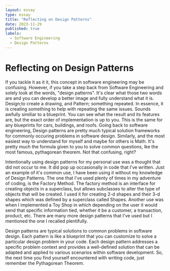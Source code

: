 ```yaml
---
layout: essay
type: essay
title: "Reflecting on Design Patterns"
date: 2023-11-29
published: true
labels:
  - Software Engineering
  - Design Patterns
---
```

<h1>Reflecting on Design Patterns</h1>
<p> If you tackle it as it it, this concept in software engineering may be confusing. However, if you take a step back from Software Engineering and solely look at the words, "design patterns". It's clear what those two words are and you can develop a better image and fully understand what it is. Design;to create a drawing, and Pattern; something repeated. In essence, it is creating something to help with repeating the same issues. Sounds awfully similiar to a blueprint. You can see what the result and its features are, but the exact order of implementation is up to you. This is the same for any blueprints for cars, buildings, and roofs. Going back to software engineering, Design patterns are pretty much typical solution frameworks for commonly occuring problems in software design. Similarly, and the most easiest way to understand for myself and maybe for others is Math. It's pretty much the formula given to you to solve common questions, lke the most famous, pythagorean theorem. Not that confusing, right?</p>
<p>Intentionally using design patterns for my personal use was a thought that did not occur to me. It did pop up occasionally in code that I've written. Just an example of it's common use, I have been using it without my knowledge of Design Patterns. The one that I've used plenty of times in my adventure of coding, is the Factory Method. The factory method is an interface for creating objects in a superclass, but allows subclasses to alter the type of objects that will be created. I used it for creating 2-d shapes and their 3-d shapes which was defined by a superclass called Shapes. Another use was when I implemented a Toy Shop in which depending on the user it would send that specific information tied, whether it be a customer, a transaction, product, etc. There are many more design patterns that I've used but I mentioned the one I recalled plentifully. </p>
<p> Design patterns are typical solutions to common problems in software design. Each pattern is like a blueprint that you can customize to solve a particular design problem in your code. Each design pattern addresses a specific problem context and provides a well-defined solution that can be adapted and applied to various scenarios within software development. So, the next time you find yourself encountered with writing code, just remember the Pythagorean Theorem. </p>
